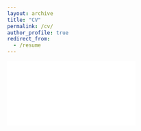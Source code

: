 ```yaml
---
layout: archive
title: "CV"
permalink: /cv/
author_profile: true
redirect_from:
  - /resume
---
```



<embed src="../assets/CV.pdf" type="application/pdf">